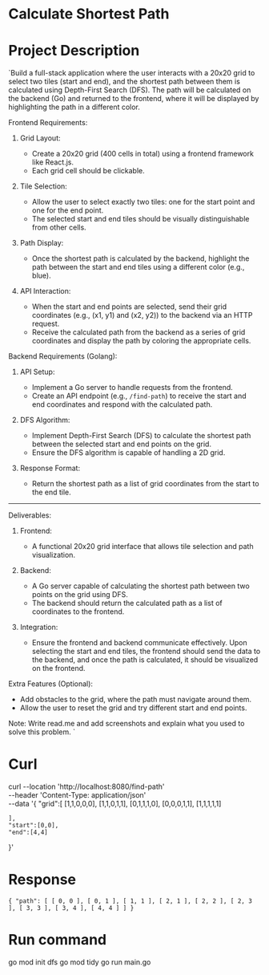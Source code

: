 # Calculate Shortest Path

# Project Description

`Build a full-stack application where the user interacts with a 20x20 grid to select two tiles (start and end), and the shortest path between them is calculated using Depth-First Search (DFS). The path will be calculated on the backend (Go) and returned to the frontend, where it will be displayed by highlighting the path in a different color.

Frontend Requirements:

1. Grid Layout:
   - Create a 20x20 grid (400 cells in total) using a frontend framework like React.js.
   - Each grid cell should be clickable.
2. Tile Selection:

   - Allow the user to select exactly two tiles: one for the start point and one for the end point.
   - The selected start and end tiles should be visually distinguishable from other cells.

3. Path Display:
   - Once the shortest path is calculated by the backend, highlight the path between the start and end tiles using a different color (e.g., blue).
4. API Interaction:
   - When the start and end points are selected, send their grid coordinates (e.g., (x1, y1) and (x2, y2)) to the backend via an HTTP request.
   - Receive the calculated path from the backend as a series of grid coordinates and display the path by coloring the appropriate cells.

Backend Requirements (Golang):

1. API Setup:

   - Implement a Go server to handle requests from the frontend.
   - Create an API endpoint (e.g., `/find-path`) to receive the start and end coordinates and respond with the calculated path.

2. DFS Algorithm:
   - Implement Depth-First Search (DFS) to calculate the shortest path between the selected start and end points on the grid.
   - Ensure the DFS algorithm is capable of handling a 2D grid.
3. Response Format:
   - Return the shortest path as a list of grid coordinates from the start to the end tile.

---

Deliverables:

1. Frontend:
   - A functional 20x20 grid interface that allows tile selection and path visualization.
2. Backend:

   - A Go server capable of calculating the shortest path between two points on the grid using DFS.
   - The backend should return the calculated path as a list of coordinates to the frontend.

3. Integration:
   - Ensure the frontend and backend communicate effectively. Upon selecting the start and end tiles, the frontend should send the data to the backend, and once the path is calculated, it should be visualized on the frontend.

Extra Features (Optional):

- Add obstacles to the grid, where the path must navigate around them.
- Allow the user to reset the grid and try different start and end points.

Note: Write read.me and add screenshots and explain what you used to solve this problem.
`

# Curl

curl --location 'http://localhost:8080/find-path' \
--header 'Content-Type: application/json' \
--data '{
"grid":[
[1,1,0,0,0],
[1,1,0,1,1],
[0,1,1,1,0],
[0,0,0,1,1],
[1,1,1,1,1]

    ],
    "start":[0,0],
    "end":[4,4]

}'

# Response

`{
    "path": [
        [
            0,
            0
        ],
        [
            0,
            1
        ],
        [
            1,
            1
        ],
        [
            2,
            1
        ],
        [
            2,
            2
        ],
        [
            2,
            3
        ],
        [
            3,
            3
        ],
        [
            3,
            4
        ],
        [
            4,
            4
        ]
    ]
}`

# Run command

go mod init dfs
go mod tidy
go run main.go
